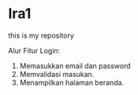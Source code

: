 # Ira1
this is my repository 

Alur Fitur Login:
1. Memasukkan email dan password
2. Memvalidasi masukan.
3. Menampilkan halaman beranda.
